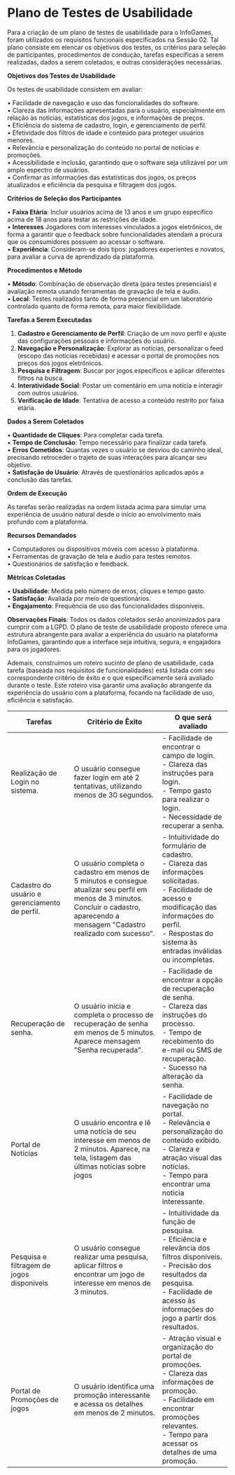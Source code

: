 # Plano de Testes de Usabilidade

Para a criação de um plano de testes de usabilidade para o InfoGames, foram utilizados os requisitos funcionais especificados na Sessão 02. Tal plano consiste em elencar os objetivos dos testes, os critérios para seleção de participantes, procedimentos de condução, tarefas específicas a serem realizadas, dados a serem coletados, e outras considerações necessárias.

__Objetivos dos Testes de Usabilidade__

Os testes de usabilidade consistem em avaliar:

•	Facilidade de navegação e uso das funcionalidades do software.\
•	Clareza das informações apresentadas para o usuário, especialmente em relação às notícias, estatísticas dos jogos, e informações de preços.\
•	Eficiência do sistema de cadastro, login, e gerenciamento de perfil.\
•	Efetividade dos filtros de idade e conteúdo para proteger usuários menores.\
•	Relevância e personalização do conteúdo no portal de notícias e promoções.\
•	Acessibilidade e inclusão, garantindo que o software seja utilizável por um amplo espectro de usuários.\
•	Confirmar as informações das estatísticas dos jogos, os preços atualizados e eficiência da pesquisa e filtragem dos jogos.

__Critérios de Seleção dos Participantes__

•	__Faixa Etária__: Incluir usuários acima de 13 anos e um grupo específico acima de 18 anos para testar as restrições de idade.\
•	__Interesses__ Jogadores com interesses vinculados a jogos eletrônicos, de forma a garantir que o feedback sobre funcionalidades atendam a procura que os consumidores possuem ao acessar o software.\
•	__Experiência__: Consideram-se dois tipos: jogadores experientes e novatos, para avaliar a curva de aprendizado da plataforma.

__Procedimentos e Método__

• __Método__: Combinação de observação direta (para testes presenciais) e avaliação remota usando ferramentas de gravação de tela e áudio.\
•	__Local__: Testes realizados tanto de forma presencial em um laboratório controlado quanto de forma remota, para maior flexibilidade.

__Tarefas a Serem Executadas__

1.	__Cadastro e Gerenciamento de Perfil__: Criação de um novo perfil e ajuste das configurações pessoais e informações do usuário.
2.	__Navegação e Personalização__: Explorar as notícias, personalizar o feed (escopo das notícias recebidas) e acessar o portal de promoções nos preços dos jogos eletrônicos.
3.	__Pesquisa e Filtragem__: Buscar por jogos específicos e aplicar diferentes filtros na busca.
4.	__Interatividade Social__: Postar um comentário em uma notícia e interagir com outros usuários.
5.	__Verificação de Idade__: Tentativa de acesso a conteúdo restrito por faixa etária.

__Dados a Serem Coletados__

•	__Quantidade de Cliques__: Para completar cada tarefa.\
•	__Tempo de Conclusão__: Tempo necessário para finalizar cada tarefa.\
•	__Erros Cometidos__: Quantas vezes o usuário se desviou do caminho ideal, precisando retroceder o trajeto de suas interações para alcançar seu objetivo.\
•	__Satisfação do Usuário__: Através de questionários aplicados após a conclusão das tarefas.

__Ordem de Execução__

As tarefas serão realizadas na ordem listada acima para simular uma experiência de usuário natural desde o início ao envolvimento mais profundo com a plataforma.

__Recursos Demandados__

•	Computadores ou dispositivos móveis com acesso à plataforma.\
•	Ferramentas de gravação de tela e áudio para testes remotos.\
•	Questionários de satisfação e feedback.

__Métricas Coletadas__

•	__Usabilidade__: Medida pelo número de erros, cliques e tempo gasto.\
•	__Satisfação__: Avaliada por meio de questionários.\
•	__Engajamento__: Frequência de uso das funcionalidades disponíveis.

__Observações Finais__: Todos os dados coletados serão anonimizados para cumprir com a LGPD. 
O plano de teste de usabilidade proposto oferece uma estrutura abrangente para avaliar a experiência do usuário na plataforma InfoGames, garantindo que a interface seja intuitiva, segura, e engajadora para os jogadores.



Ademais, construímos um roteiro sucinto de plano de usabilidade, cada tarefa (baseada nos requisitos de funcionalidades) está listada com seu correspondente critério de êxito e o que especificamente será avaliado durante o teste. 
Este roteiro visa garantir uma avaliação abrangente da experiência do usuário com a plataforma, focando na facilidade de uso, eficiência e satisfação.

| **Tarefas** | **Critério de Êxito** | **O que será avaliado** |
|--------------|-----------------------|-------------------------|
| Realização de Login no sistema. | O usuário consegue fazer login em até 2 tentativas, utilizando menos de 30 segundos. | - Facilidade de encontrar o campo de login.  <br> - Clareza das instruções para login. <br> - Tempo gasto para realizar o login.<br> - Necessidade de recuperar a senha. |
| Cadastro do usuário e gerenciamento de perfil. | O usuário completa o cadastro em menos de 5 minutos e consegue atualizar seu perfil em menos de 3 minutos. Concluir o cadastro, aparecendo a mensagem "Cadastro realizado com sucesso". | - Intuitividade do formulário de cadastro. <br> - Clareza das informações solicitadas. <br> - Facilidade de acesso e modificação das informações do perfil. <br> - Respostas do sistema às entradas inválidas ou incompletas. |
| Recuperação de senha. | O usuário inicia e completa o processo de recuperação de senha em menos de 5 minutos. Aparece mensagem "Senha recuperada". | - Facilidade de encontrar a opção de recuperação de senha. <br> - Clareza das instruções do processo. <br> - Tempo de recebimento do e-mail ou SMS de recuperação. <br> - Sucesso na alteração da senha. |
| Portal de Notícias | O usuário encontra e lê uma notícia de seu interesse em menos de 2 minutos. Aparece, na tela, listagem das últimas notícias sobre jogos | - Facilidade de navegação no portal. <br> - Relevância e personalização do conteúdo exibido. <br> - Clareza e atração visual das notícias. <br>- Tempo para encontrar uma notícia interessante.  |
| Pesquisa e filtragem de jogos disponíveis | O usuário consegue realizar uma pesquisa, aplicar filtros e encontrar um jogo de interesse em menos de 3 minutos. | - Intuitividade da função de pesquisa. <br> - Eficiência e relevância dos filtros disponíveis. <br> - Precisão dos resultados da pesquisa. <br> - Facilidade de acesso às informações do jogo a partir dos resultados.  |
| Portal de Promoções de jogos | O usuário identifica uma promoção interessante e acessa os detalhes em menos de 2 minutos.| - Atração visual e organização do portal de promoções. <br> - Clareza das informações de promoção. <br> - Facilidade em encontrar promoções relevantes. <br> - Tempo para acessar os detalhes de uma promoção.   |
